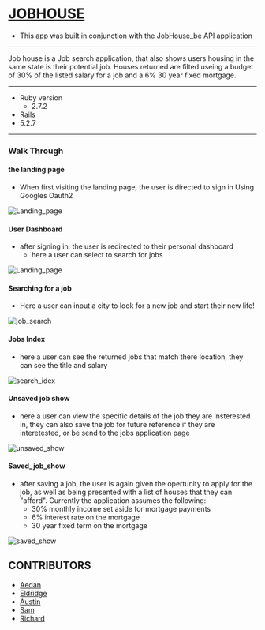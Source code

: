 # [JOBHOUSE](https://github.com/aedanjames/job_house_be)
+ This app was built in conjunction with the [JobHouse_be](https://github.com/aedanjames/job_house_be) API application
___
Job house is a Job search application, that also shows users housing in the same state is their potential job. Houses returned are filted useing a budget of 30% of the listed salary for a job and a 6% 30 year fixed mortgage.
___
* Ruby version
  * 2.7.2
* Rails
 * 5.2.7
___
### Walk Through
#### the landing page
+ When first visiting the landing page, the user is directed to sign in Using Googles Oauth2

![Landing_page](app/assets/images/landing_page.png)

#### User Dashboard

+ after signing in, the user is redirected to their personal dashboard
  + here a user can select to search for jobs

![Landing_page](app/assets/images/user_dashboard.png)

#### Searching for a job
  + Here a user can input a city to look for a new job and start their new life!

![job_search](app/assets/images/job_search.png)

#### Jobs Index

+ here a user can see the returned jobs that match there location, they can see the title and salary

![search_idex](app/assets/images/jobs_search_index.png)

#### Unsaved job show
+ here a user can view the specific details of the job they are insterested in, they can also save the job for future reference if they are interetested, or be send to the jobs application page

![unsaved_show](app/assets/images/unsaved_job_show.png)

#### Saved_job_show
+ after saving a job, the user is again given the opertunity to apply for the job, as well as being presented with a list of houses that they can "afford".
Currently the application assumes the following:
    + 30% monthly income set aside for mortgage payments
    + 6% interest rate on the mortgage
    + 30 year fixed term on the mortgage

![saved_show](app/assets/images/saved_job_show.png)





## CONTRIBUTORS
* [Aedan](https://github.com/aedanjames)
* [Eldridge](https://github.com/Eldridge-Turambi)
* [Austin](https://github.com/AustinCMoore)
* [Sam](https://github.com/samlsmith424)
* [Richard](https://github.com/RichardLaBrecque)

